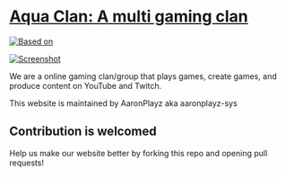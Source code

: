 
# [Aqua Clan: A multi gaming clan](https://aquaclan.aaronplayzgaming.com)
[![Based on](https://img.shields.io/badge/-Based%20on%20wowchemy-red)](https://wowchemy.com/hugo-themes/)

[![Screenshot](./preview.png)](https://aquaclan.aaronplayzgaming.com)

We are a online gaming clan/group that plays games, create games, and produce content on YouTube and Twitch.

️This website is maintained by AaronPlayz aka aaronplayz-sys


## Contribution is welcomed
Help us make our website better by forking this repo and opening pull requests!
